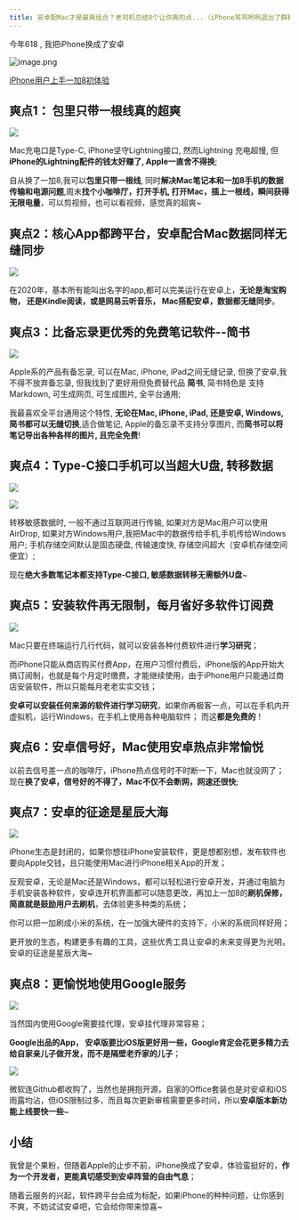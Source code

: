 ```yaml
---
title: 安卓配Mac才是最爽组合？老司机总结8个让你爽的点...（iPhone骂骂咧咧退出了群聊）
---
```




今年618 , 我把iPhone换成了安卓

![image.png](https://www.v2fy.com/asset/0i/jikemiji/jikemiji-md/kr-000096.assets/1240.png)

[iPhone用户上手一加8初体验](https://mp.weixin.qq.com/s/0zizvdW_-UmPU9jPj7iuLQ)

## 爽点1： 包里只带一根线真的超爽

![](https://www.v2fy.com/asset/0i/jikemiji/jikemiji-md/kr-000096.assets/1240-20200813215445388.png)


Mac充电口是Type-C, iPhone坚守Lightning接口, 然而Lightning 充电超慢, 但**iPhone的Lightning配件的钱太好赚了, Apple一直舍不得换**;

自从换了一加8,我可以**包里只带一根线**, 同时**解决Mac笔记本和一加8手机的数据传输和电源问题**,周末**找个小咖啡厅，打开手机, 打开Mac，插上一根线，瞬间获得无限电量**，可以剪视频，也可以看视频，感觉真的超爽~

## 爽点2：核心App都跨平台，安卓配合Mac数据同样无缝同步


![](https://www.v2fy.com/asset/0i/jikemiji/jikemiji-md/kr-000096.assets/1240-20200813215445250.png)



在2020年，基本所有能叫出名字的app,都可以完美运行在安卓上，**无论是淘宝购物， 还是Kindle阅读，或是网易云听音乐， Mac搭配安卓，数据都无缝同步**。


## 爽点3：比备忘录更优秀的免费笔记软件--简书

![](https://www.v2fy.com/asset/0i/jikemiji/jikemiji-md/kr-000096.assets/1240-20200813215445660.png)


Apple系的产品有备忘录, 可以在Mac, iPhone, iPad之间无缝记录, 但换了安卓,我不得不放弃备忘录, 但我找到了更好用但免费替代品 **简书**, 简书特色是 支持Markdown, 可生成网页, 可生成图片, 全平台通用; 

我最喜欢全平台通用这个特性, **无论在Mac, iPhone, iPad, 还是安卓, Windows, 简书都可以无缝切换**,适合做笔记, Apple的备忘录不支持分享图片, 而**简书可以将笔记导出各种各样的图片, 且完全免费**!



## 爽点4：Type-C接口手机可以当超大U盘, 转移数据

![](https://www.v2fy.com/asset/0i/jikemiji/jikemiji-md/kr-000096.assets/1240-20200813215445000.png)

![](https://www.v2fy.com/asset/0i/jikemiji/jikemiji-md/kr-000096.assets/1240-20200813215444994.png)


转移敏感数据时, 一般不通过互联网进行传输, 如果对方是Mac用户可以使用AirDrop, 如果对方Windows用户,我把Mac中的数据传给手机,手机传给Windows用户; 手机存储空间默认是固态硬盘, 传输速度快, 存储空间超大（安卓机存储空间便宜）; 

现在**绝大多数笔记本都支持Type-C接口, 敏感数据转移无需额外U盘**~


##  爽点5：安装软件再无限制，每月省好多软件订阅费

![](https://www.v2fy.com/asset/0i/jikemiji/jikemiji-md/kr-000096.assets/1240-20200813215444941.png)


Mac只要在终端运行几行代码，就可以安装各种付费软件进行**学习研究**；

而iPhone只能从商店购买付费App，在用户习惯付费后，iPhone版的App开始大搞订阅制，也就是每个月定时缴费，才能继续使用，由于iPhone用户只能通过商店安装软件，所以只能每月老老实实交钱；

**安卓可以安装任何来源的软件进行学习研究**，如果你再极客一点，可以在手机内开虚拟机，运行Windows，在手机上使用各种电脑软件； 而这**都是免费的**！


## 爽点6：安卓信号好，Mac使用安卓热点非常愉悦

以前去信号差一点的咖啡厅，iPhone热点信号时不时断一下，Mac也就没网了；现在**换了安卓，信号好的不得了，Mac不仅不会断网，网速还很快**;


## 爽点7：安卓的征途是星辰大海

![](https://www.v2fy.com/asset/0i/jikemiji/jikemiji-md/kr-000096.assets/1240-20200813215445442.png)


iPhone生态是封闭的，如果你想往iPhone安装软件，更是想都别想，发布软件也要向Apple交钱，且只能使用Mac进行iPhone相关App的开发；

反观安卓，无论是Mac还是Windows，都可以轻松进行安卓开发，并通过电脑为手机安装各种软件，安卓连开机界面都可以随意更改，再加上一加8的**刷机保修，简直就是鼓励用户去刷机**，去体验更多种类的系统；

你可以把一加刷成小米的系统，在一加强大硬件的支持下，小米的系统同样好用；

更开放的生态，构建更多有趣的工具，这些优秀工具让安卓的未来变得更为光明，安卓的征途是星辰大海~

## 爽点8：更愉悦地使用Google服务

![](https://www.v2fy.com/asset/0i/jikemiji/jikemiji-md/kr-000096.assets/1240-20200813215445524.png)


当然国内使用Google需要挂代理，安卓挂代理非常容易；

 **Google出品的App， 安卓版要比iOS版更好用一些，Google肯定会花更多精力去给自家亲儿子做开发，而不是隔壁老乔家的儿子**；



![](https://www.v2fy.com/asset/0i/jikemiji/jikemiji-md/kr-000096.assets/1240-20200813215715217.png)





微软连Github都收购了，当然也是拥抱开源，自家的Office套装也是对安卓和iOS雨露均沾，但iOS限制过多，而且每次更新审核需要更多时间，所以**安卓版本新功能上线要快一些**~


## 小结

我曾是个果粉，但随着Apple的止步不前，iPhone换成了安卓，体验蛮挺好的，**作为一个开发者，更能真切感受到安卓阵营的自由气息**；

随着云服务的兴起，软件跨平台会成为标配，如果iPhone的种种问题，让你感到不爽，不妨试试安卓吧，它会给你带来惊喜~